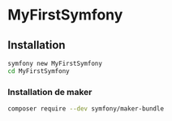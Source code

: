 # MyFirstSymfony

## Installation

```bash
symfony new MyFirstSymfony
cd MyFirstSymfony
```

### Installation de maker

```bash
composer require --dev symfony/maker-bundle
```
